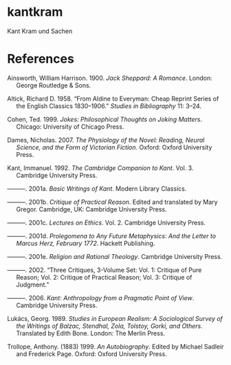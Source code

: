 # kantkram

Kant Kram und Sachen

# References

<div id="refs" class="references csl-bib-body hanging-indent">

<div id="ref-ainsworth:sheppard" class="csl-entry">

Ainsworth, William Harrison. 1900. *Jack Sheppard: A Romance*. London:
George Routledge & Sons.

</div>

<div id="ref-altick:aldine" class="csl-entry">

Altick, Richard D. 1958. “From Aldine to Everyman: Cheap Reprint Series
of the English Classics 1830–1906.” *Studies in Bibliography* 11: 3–24.

</div>

<div id="ref-cohen:jokes" class="csl-entry">

Cohen, Ted. 1999. *Jokes: Philosophical Thoughts on Joking Matters*.
Chicago: University of Chicago Press.

</div>

<div id="ref-dames:physiology" class="csl-entry">

Dames, Nicholas. 2007. *The Physiology of the Novel: Reading, Neural
Science, and the Form of Victorian Fiction*. Oxford: Oxford University
Press.

</div>

<div id="ref-kant1992cambridge" class="csl-entry">

Kant, Immanuel. 1992. *The Cambridge Companion to Kant*. Vol. 3.
Cambridge University Press.

</div>

<div id="ref-kant2001basic" class="csl-entry">

———. 2001a. *Basic Writings of Kant*. Modern Library Classics.

</div>

<div id="ref-kant:critique2" class="csl-entry">

———. 2001b. *Critique of Practical Reason*. Edited and translated by
Mary Gregor. Cambridge, UK: Cambridge University Press.

</div>

<div id="ref-kant2001lectures" class="csl-entry">

———. 2001c. *Lectures on Ethics*. Vol. 2. Cambridge University Press.

</div>

<div id="ref-kant2001prolegomena" class="csl-entry">

———. 2001d. *Prolegomena to Any Future Metaphysics: And the Letter to
Marcus Herz, February 1772*. Hackett Publishing.

</div>

<div id="ref-kant2001religion" class="csl-entry">

———. 2001e. *Religion and Rational Theology*. Cambridge University
Press.

</div>

<div id="ref-kant2002three" class="csl-entry">

———. 2002. “Three Critiques, 3-Volume Set: Vol. 1: Critique of Pure
Reason; Vol. 2: Critique of Practical Reason; Vol. 3: Critique of
Judgment.”

</div>

<div id="ref-kant2006kant" class="csl-entry">

———. 2006. *Kant: Anthropology from a Pragmatic Point of View*.
Cambridge University Press.

</div>

<div id="ref-lukacs:european" class="csl-entry">

Lukács, Georg. 1989. *Studies in European Realism: A Sociological Survey
of the Writings of Balzac, Stendhal, Zola, Tolstoy, Gorki, and Others*.
Translated by Edith Bone. London: The Merlin Press.

</div>

<div id="ref-trollope:autobiography" class="csl-entry">

Trollope, Anthony. (1883) 1999. *An Autobiography*. Edited by Michael
Sadleir and Frederick Page. Oxford: Oxford University Press.

</div>

</div>
